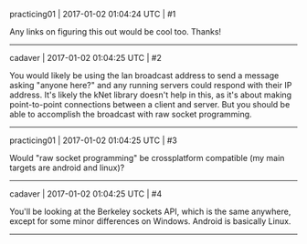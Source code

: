 practicing01 | 2017-01-02 01:04:24 UTC | #1

Any links on figuring this out would be cool too.  Thanks!

-------------------------

cadaver | 2017-01-02 01:04:25 UTC | #2

You would likely be using the lan broadcast address to send a message asking "anyone here?" and any running servers could respond with their IP address. It's likely the kNet library doesn't help in this, as it's about making point-to-point connections between a client and server. But you should be able to accomplish the broadcast with raw socket programming.

-------------------------

practicing01 | 2017-01-02 01:04:25 UTC | #3

Would "raw socket programming" be crossplatform compatible (my main targets are android and linux)?

-------------------------

cadaver | 2017-01-02 01:04:25 UTC | #4

You'll be looking at the Berkeley sockets API, which is the same anywhere, except for some minor differences on Windows. Android is basically Linux.

-------------------------


